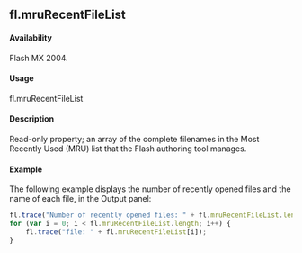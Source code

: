 ## fl.mruRecentFileList

#### Availability

Flash MX 2004.

#### Usage

fl.mruRecentFileList

#### Description

Read-only property; an array of the complete filenames in the Most Recently Used (MRU) list that the Flash authoring tool manages.

#### Example

The following example displays the number of recently opened files and the name of each file, in the Output panel:

```javascript
fl.trace("Number of recently opened files: " + fl.mruRecentFileList.length);
for (var i = 0; i < fl.mruRecentFileList.length; i++) {
    fl.trace("file: " + fl.mruRecentFileList[i]);
}
```
